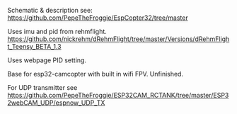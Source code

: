 Schematic & description see:
https://github.com/PepeTheFroggie/EspCopter32/tree/master

Uses imu and pid from rehmflight.
https://github.com/nickrehm/dRehmFlight/tree/master/Versions/dRehmFlight_Teensy_BETA_1.3

Uses webpage PID setting.

Base for esp32-camcopter with built in wifi FPV. Unfinished.

For UDP transmitter see https://github.com/PepeTheFroggie/ESP32CAM_RCTANK/tree/master/ESP32webCAM_UDP/espnow_UDP_TX

